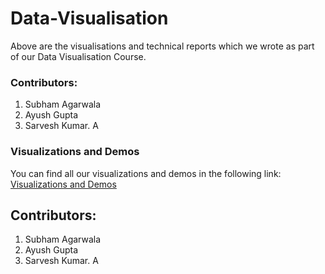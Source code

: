 
# Data-Visualisation

Above are the visualisations and technical reports which we wrote as part of our Data Visualisation Course.

### Contributors:
1. Subham Agarwala
2. Ayush Gupta
3. Sarvesh Kumar. A

### Visualizations and Demos
You can find all our visualizations and demos in the following link:
[Visualizations and Demos](https://iiitbac-my.sharepoint.com/personal/subham_agarwala_iiitb_ac_in/_layouts/15/onedrive.aspx?id=%2Fpersonal%2Fsubham%5Fagarwala%5Fiiitb%5Fac%5Fin%2FDocuments%2FCollege%20docs%2Fsemester%205%2FDV%2FAssignment%201%2FFinalsubmission%2Ezip&parent=%2Fpersonal%2Fsubham%5Fagarwala%5Fiiitb%5Fac%5Fin%2FDocuments%2FCollege%20docs%2Fsemester%205%2FDV%2FAssignment%201&ga=1)

## Contributors:
1. Subham Agarwala
2. Ayush Gupta
3. Sarvesh Kumar. A
